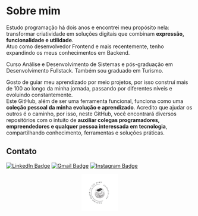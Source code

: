 # Sobre mim
Estudo programação há dois anos e encontrei meu propósito nela: transformar criatividade em soluções digitais que combinam **expressão, funcionalidade e utilidade**.  
Atuo como desenvolvedor Frontend e mais recentemente, tenho expandindo os meus conhecimentos em Backend.  

Curso Análise e Desenvolvimento de Sistemas e pós-graduação em Desenvolvimento Fullstack. Também sou graduado em Turismo.

Gosto de guiar meu aprendizado por meio projetos, por isso construí mais de 100 ao longo da minha jornada, passando por diferentes níveis e evoluindo constantemente.  
Este GitHub, além de ser uma ferramenta funcional, funciona como uma **coleção pessoal da minha evolução e aprendizado**.
Acredito que ajudar os outros é o caminho, por isso, neste GitHub, você encontrará diversos repositórios com o intuito de **auxiliar colegas programadores, empreendedores e qualquer pessoa interessada em tecnologia**, compartilhando conhecimento, ferramentas e soluções práticas.

## Contato
[![LinkedIn Badge](https://img.shields.io/badge/LinkedIn-0077B5?style=for-the-badge&logo=linkedin&logoColor=white)](https://www.linkedin.com/in/caio-rossi-dev/)
[![Gmail Badge](https://img.shields.io/badge/Gmail-D14836?style=for-the-badge&logo=gmail&logoColor=white)](mailto:caiorossi.code@gmail.com)
[![Instagram Badge](https://img.shields.io/badge/Instagram-E4405F?style=for-the-badge&logo=instagram&logoColor=white)](https://www.instagram.com/caiorossi.dev/)

<p align="center">
  <img src="https://github.com/Caiorossi00/Caiorossi00/blob/main/Logo.png?raw=true" alt="Logo" width="100"/>
</p>


